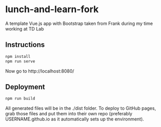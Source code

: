 # lunch-and-learn-fork

A template Vue.js app with Bootstrap taken from Frank during my time working at TD Lab

## Instructions

``` bash
npm install
npm run serve
```

Now go to http://localhost:8080/

## Deployment

``` bash
npm run build
```

All generated files will be in the ./dist folder.
To deploy to GitHub pages, grab those files and put them into their own repo (preferably USERNAME.github.io as it automatically sets up the environment).
